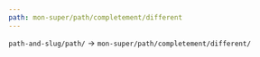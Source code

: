 ```yaml
---
path: mon-super/path/completement/different
---
```


`path-and-slug/path/` -> `mon-super/path/completement/different/`
